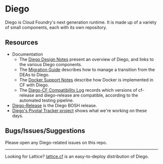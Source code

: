 # Diego

Diego is Cloud Foundry's next generation runtime.  It is made up of a variety of small components, each with its own repository.

## Resources

- Documentation 
  - The [Diego Design Notes](https://github.com/cloudfoundry-incubator/diego-design-notes) present an overview of Diego, and links to the various Diego components.
  - The [Migration Guide](https://github.com/cloudfoundry-incubator/diego-design-notes/blob/master/migrating-to-diego.md) describes how to manage a transition from the DEAs to Diego.
  - The [Docker Support Notes](https://github.com/cloudfoundry-incubator/diego-design-notes/blob/master/docker-support.md) describe how Docker is implemented in CF with Diego.
  - The [Diego-CF Compatibility Log](https://github.com/cloudfoundry-incubator/diego-cf-compatibility) records which versions of cf-release and diego-release are compatible, according to the automated testing pipeline.
- [Diego-Release](https://github.com/cloudfoundry-incubator/diego-release) is the Diego BOSH release.
- [Diego's Pivotal Tracker project](https://www.pivotaltracker.com/n/projects/1003146) shows what we're working on these days.

## Bugs/Issues/Suggestions

Please open any Diego-related issues on this repo.

---

Looking for Lattice?  [lattice.cf](http://lattice.cf) is an easy-to-deploy distribution of Diego.
